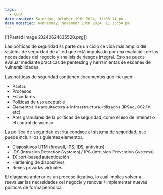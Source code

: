 ```yaml
---
tags:
  - CCNA
date created: Saturday, October 19th 2024, 11:08:14 pm
date modified: Wednesday, November 20th 2024, 11:33:50 pm
---
```

![[Pasted image 20240624035520.png]]

Las póliticas de seguridad es parte de un ciclo de vida más amplio del sistema de seguridad de al red que está impulsado por una evalución de las necesidades del negocio y analisis de riesgos integral. Esto se puede evaluar mediante practicas de pentesting y herramientas de escaneo de vulnerabilidades.

Las politicas de seguridad contienen documentos que incluyen:
- Pautas
- Procesos
- Estándares 
- Políticas  de uso aceptable
- Elementos de arquitectura e infraestructura utilizados (IPSec, 802.1X, etc)
- Área granulares de la políticas de seguridad, como el uso de internet o el control de acceso 

La política de seguridad escrita conduce al sistema de seguridad, que puede incluir los siguientes elementos.
- Dispositivos UTM (firewall, IPS, IDS, antivirus)
- IDS (Intrusion Detection Systems) / IPS (Intrusion Prevention Systems)
- 1X port-based autenticación
- Hardening de dispositivos 
- Redes privadas virtuales 

El diagrama anterior es un proceso iterativo, lo cual implica volver a reevaluar las necesidades del negocio y renovar / implementar nuevas políticas de forma periodica.  